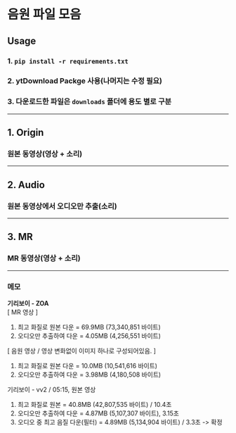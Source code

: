 # 음원 파일 모음
## Usage
### 1. ```pip install -r requirements.txt```
### 2. ytDownload Packge 사용(나머지는 수정 필요)
### 3. 다운로드한 파일은 ```downloads``` 폴더에 용도 별로 구분


<hr>

## 1. Origin
### 원본 동영상(영상 + 소리)

<hr>

## 2. Audio
### 원본 동영상에서 오디오만 추출(소리)

<hr>

## 3. MR
### MR 동영상(영상 + 소리)


<hr>

### 메모
**기리보이 - ZOA**  
[ MR 영상 ]
1. 최고 화질로 원본 다운 = 69.9MB (73,340,851 바이트)
2. 오디오만 추출하여 다운 = 4.05MB (4,256,551 바이트)

[ 음원 영상 / 영상 변화없이 이미지 하나로 구성되어있음. ]
1. 최고 화질로 원본 다운 = 10.0MB (10,541,616 바이트)
2. 오디오만 추출하여 다운 = 3.98MB (4,180,508 바이트)

기리보이 - vv2 / 05:15, 원본 영상 
1. 최고 화질로 원본 = 40.8MB (42,807,535 바이트) / 10.4초
2. 오디오만 추출하여 다운 = 4.87MB (5,107,307 바이트), 3.15초 
3. 오디오 중 최고 음질 다운(필터) = 4.89MB (5,134,904 바이트) / 3.3초  -> 확정

